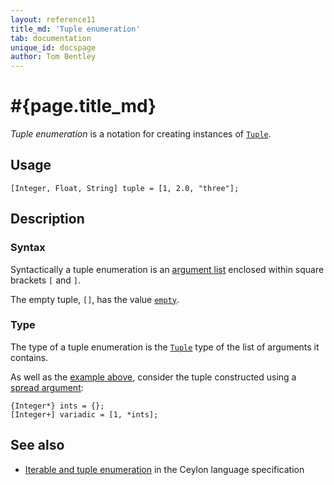 ```yaml
---
layout: reference11
title_md: 'Tuple enumeration'
tab: documentation
unique_id: docspage
author: Tom Bentley
---
```


# #{page.title_md}

_Tuple enumeration_ is a notation for creating instances of
[`Tuple`](#{site.urls.apidoc_current}/Tuple.type.html).

## Usage 

<!-- try: -->
    [Integer, Float, String] tuple = [1, 2.0, "three"];

## Description

### Syntax

Syntactically a tuple enumeration is an 
[argument list](../argument-list/) enclosed 
within square brackets `[` and `]`.

The empty tuple, `[]`, has the value 
[`empty`](#{site.urls.apidoc_current}/index.html#empty).

### Type

The type of a tuple enumeration is the 
[`Tuple`](#{site.urls.apidoc_current}/Tuple.type.html) 
type of the list of arguments it contains.

As well as the [example above](#usage), consider
the tuple constructed using a [
spread argument](../argument-list#spread_argument):

<!-- try: -->
    {Integer*} ints = {};
    [Integer+] variadic = [1, *ints];

## See also

* [Iterable and tuple enumeration](#{site.urls.spec_current}#enumeration) 
  in the Ceylon language specification
